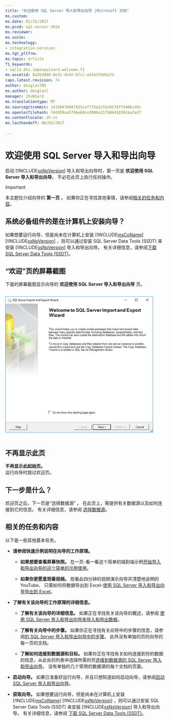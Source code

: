 ```yaml
---
title: "欢迎使用 SQL Server 导入和导出向导 |Microsoft 文档"
ms.custom: 
ms.date: 02/15/2017
ms.prod: sql-server-2016
ms.reviewer: 
ms.suite: 
ms.technology:
- integration-services
ms.tgt_pltfrm: 
ms.topic: article
f1_keywords:
- sql13.dts.impexpwizard.welcome.f1
ms.assetid: 8a56d80d-8e31-4542-87cc-a41b3fdd5a7d
caps.latest.revision: 74
author: douglaslMS
ms.author: douglasl
manager: jhubbard
ms.translationtype: MT
ms.sourcegitcommit: 1419847dd47435cef775a2c55c0578ff4406cddc
ms.openlocfilehash: f4d459aa5756e60ce309be21fb8641838cbafa37
ms.contentlocale: zh-cn
ms.lasthandoff: 08/03/2017

---
```

# <a name="welcome-to-sql-server-import-and-export-wizard"></a>欢迎使用 SQL Server 导入和导出向导
  启动 [!INCLUDE[ssNoVersion](../../includes/ssnoversion-md.md)] 导入和导出向导时，第一页是 **欢迎使用 SQL Server 导入和导出向导**。 不必在此页上执行任何操作。

> [!IMPORTANT]
> 本主题仅介绍向导的 **第一页** 。 如果你正在寻找其他事情，请参阅[相关的任务和内容](#related)。

## <a name="prerequisite---is-the-wizard-installed-on-your-computer"></a>系统必备组件的是在计算机上安装向导？
如果想要运行向导，但是尚未在计算机上安装 [!INCLUDE[msCoName](../../includes/msconame-md.md)] [!INCLUDE[ssNoVersion](../../includes/ssnoversion-md.md)] ，则可以通过安装 SQL Server Data Tools (SSDT) 来安装 [!INCLUDE[ssNoVersion](../../includes/ssnoversion-md.md)] 导入和导出向导。 有关详细信息，请参阅[下载 SQL Server Data Tools (SSDT)](https://msdn.microsoft.com/library/mt204009.aspx)。

## <a name="screen-shot-of-the-welcome-page"></a>“欢迎”页的屏幕截图  
下面的屏幕截图显示向导的 **欢迎使用 SQL Server 导入和导出向导** 页。  
  
![导入和导出向导欢迎页](../../integration-services/import-export-data/media/welcome.png "导入和导出向导的欢迎页面")  

## <a name="dont-show-this-page-again"></a>不再显示此页  
**不再显示此起始页。**  
 运行向导时跳过欢迎页。  
  
## <a name="whats-next"></a>下一步是什么？  
 欢迎页之后，下一页是“选择数据源” 。 在此页上，需提供有关数据源以及如何连接到它的信息。 有关详细信息，请参阅 [选择数据源](../../integration-services/import-export-data/choose-a-data-source-sql-server-import-and-export-wizard.md)。

## <a name="related"></a>相关的任务和内容  
 以下是一些其他基本任务。
-   **请参阅快速示例说明在向导的工作原理。**

    -   **如果想要查看屏幕快照。** 在一页-看一看这个简单的端到端示例[开始导入和导出向导的这个简单的示例使用](../../integration-services/import-export-data/get-started-with-this-simple-example-of-the-import-and-export-wizard.md)。

    -   **如果你更愿意观看视频。** 观看此四分钟的视频演示向导并清楚地说明的 YouTube、 只需如何将数据导出到 Excel-[使用 SQL Server 导入和导出向导导出到 Excel](https://go.microsoft.com/fwlink/?linkid=829049)。

-   **了解有关该向导的工作原理的详细信息。**

    -   **了解有关该向导的详细信息。** 如果正在寻找有关该向导的概述，请参阅 [使用 SQL Server 导入和导出向导来导入和导出数据](../../integration-services/import-export-data/import-and-export-data-with-the-sql-server-import-and-export-wizard.md)。

    -   **了解有关向导中的步骤。** 如果你正在寻找有关向导中的步骤的信息，请参阅[的 SQL Server 导入和导出向导中的步骤](../../integration-services/import-export-data/steps-in-the-sql-server-import-and-export-wizard.md)。 此外没有单独的页的向导的每一页的文档。

    -   **了解如何连接到数据源和目标。** 如果你正在寻找有关如何连接到你的数据的信息，从此处的列表中选择所需的页[连接到数据源的 SQL Server 导入和导出向导](../../integration-services/import-export-data/connect-to-data-sources-with-the-sql-server-import-and-export-wizard.md)。 没有单独的几个常用的数据源的每个文档的页面。

-   **启动向导。** 如果已准备好运行向导，并且只想知道如何启动向导，请参阅[启动 SQL Server 导入和导出向导](../../integration-services/import-export-data/start-the-sql-server-import-and-export-wizard.md)。

-   **获取向导。** 如果想要运行向导，但是尚未在计算机上安装 [!INCLUDE[msCoName](../../includes/msconame-md.md)] [!INCLUDE[ssNoVersion](../../includes/ssnoversion-md.md)] ，则可以通过安装 SQL Server Data Tools (SSDT) 来安装 [!INCLUDE[ssNoVersion](../../includes/ssnoversion-md.md)] 导入和导出向导。 有关详细信息，请参阅 [下载 SQL Server Data Tools (SSDT)](https://msdn.microsoft.com/library/mt204009.aspx)。



